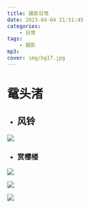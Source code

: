 ```yaml
---
title: 摄影日常
date: 2023-04-04 21:51:45
categories: 
    - 日常
tags: 
    - 摄影
mp3: 
cover: img/bg17.jpg
---
```




# 鼋头渚

- ## 风铃

![](https://s3.bmp.ovh/imgs/2023/04/04/72eecb13a3eeb7ce.jpg)

- ### 赏樱楼

![](https://s3.bmp.ovh/imgs/2023/04/04/585ac0cd9a73194b.jpg)

![](https://s3.bmp.ovh/imgs/2023/04/04/cb194db6f07ecf6b.jpg)

![](https://s3.bmp.ovh/imgs/2023/04/04/2d421f9746a830c4.jpg)